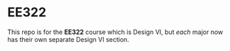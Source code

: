 # EE322 #
This repo is for the **EE322** course which is Design VI, but *each* major now has their own separate Design VI section. 
